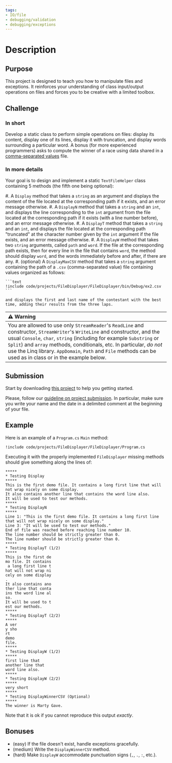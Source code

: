```yaml
---
tags:
- IO/file
- debugging/validation
- debugging/exceptions
---
```


# Description

## Purpose

This project is designed to teach you how to manipulate files and exceptions.
It reinforces your understanding of class input/output operations on files and forces you to be creative with a limited toolbox.

## Challenge

### In short

Develop a static class to perform simple operations on files: display its content, display one of its lines, display it with truncation, and display words surrounding a particular word.
A bonus (for more experienced programmers) asks to compute the winner of a race using data shared in a [comma-separated values](https://en.wikipedia.org/wiki/Comma-separated_values) file.

### In more details

Your goal is to design and implement a static `TextFileHelper` class containing 5 methods (the fifth one being optional):

#. A `Display` method that takes a `string` as an argument and displays the content of the file located at the corresponding path if it exists, and an error message otherwise.
#. A `DisplayN` method that takes a `string` and an `int`, and displays the line corresponding to the `int` argument from the file located at the corresponding path if it exists (with a line number before), and an error message otherwise.
#. A `DisplayT` method that takes a `string` and an `int`, and displays the file located at the corresponding path "truncated" at the character number given by the `int` argument if the file exists, and an error message otherwise.
#. A `DisplayW` method that takes two `string` arguments, called `path` and `word`. If the file at the corresponding path exists, then for every line in the file that contains `word`, the method should display `word`, and the words immediately before and after, if there are any.
#. (optional) A `DisplayMaxCSV` method that takes a `string` argument containing the path of a `.csv` (comma-separated value) file containing values organized as follows:

    ```text
    !include code/projects/FileDisplayer/FileDisplayer/bin/Debug/ex2.csv
    ```
    
    and displays the first and last name of the contestant with the best time, adding their results from the three laps.

| ⚠ Warning |
|:---------------------------|
| You are allowed to use only `StreamReader`'s `ReadLine` and constructor, `StreamWriter`'s `WriteLine` and constructor, and the usual `Console`, `char`, `string` (including for example `Substring` or `Split`) and `array` methods, conditionals, etc. In particular, *do not* use the Linq library. `AppDomain`, `Path` and `File` methods can be used as in class or in the example below. |

## Submission

Start by downloading [this project](./code/projects/FileDisplayer.zip) to help you getting started.

Please, follow our [guideline on project submission](https://princomp.github.io/projects/submission).
In particular, make sure you write your name and the date in a delimited comment at the beginning of your file.

## Example

Here is an example of a `Program.cs` `Main` method:

```{download="./code/projects/FileDisplayer.zip"}
!include code/projects/FileDisplayer/FileDisplayer/Program.cs
```

Executing it with the properly implemented `FileDisplayer` missing methods should give something along the lines of:

```text
*****
* Testing Display
*****
This is the first demo file. It contains a long first line that will not wrap nicely on some display.
It also contains another line that contains the word line also.
It will be used to test our methods.
*****
* Testing DisplayN
*****
Line 1: "This is the first demo file. It contains a long first line that will not wrap nicely on some display."
Line 3: "It will be used to test our methods."
End of file was reached before reaching line number 10.
The line number should be strictly greater than 0.
The line number should be strictly greater than 0.
*****
* Testing DisplayT (1/2)
*****
This is the first de
mo file. It contains
 a long first line t
hat will not wrap ni
cely on some display
.
It also contains ano
ther line that conta
ins the word line al
so.
It will be used to t
est our methods.
*****
* Testing DisplayT (2/2)
*****
A ver
y sho
rt
demo 
file.
*****
* Testing DisplayW (1/2)
*****
first line that
another line that
word line also.
*****
* Testing DisplayW (2/2)
*****
very short
*****
* Testing DisplayWinnerCSV (Optional)
*****
The winner is Marty Gave.
```

Note that it is ok if you cannot reproduce this output *exactly*.

## Bonuses

- (easy) If the file doesn't exist, handle exceptions gracefully.
- (medium) Write the `DisplayWinnerCSV` method.
- (hard) Make `DisplayW` accommodate punctuation signs (`,`, `.`, `:`, etc.).

